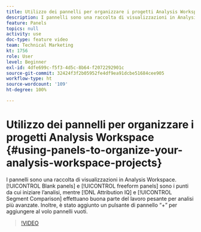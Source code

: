 ```yaml
---
title: Utilizzo dei pannelli per organizzare i progetti Analysis Workspace
description: I pannelli sono una raccolta di visualizzazioni in Analysis Workspace. I pannelli vuoti e i pannelli a forma libera sono i punti da cui iniziare l’analisi, mentre Attribution IQ e Confronto segmenti effettuano buona parte del lavoro pesante per analisi più avanzate. Inoltre, è stato aggiunto un pulsante di pannello “+” per aggiungere al volo pannelli vuoti.
feature: Panels
topics: null
activity: use
doc-type: feature video
team: Technical Marketing
kt: 1756
role: User
level: Beginner
exl-id: 4dfe699c-f5f3-4d5c-8b64-f2072292901c
source-git-commit: 32424f3f2b05952fe4df9ea91dcbe51684cee905
workflow-type: ht
source-wordcount: '109'
ht-degree: 100%

---
```


# Utilizzo dei pannelli per organizzare i progetti Analysis Workspace {#using-panels-to-organize-your-analysis-workspace-projects}

I pannelli sono una raccolta di visualizzazioni in Analysis Workspace. [!UICONTROL Blank panels] e [!UICONTROL freeform panels] sono i punti da cui iniziare l’analisi, mentre [!DNL Attribution IQ] e [!UICONTROL Segment Comparison] effettuano buona parte del lavoro pesante per analisi più avanzate. Inoltre, è stato aggiunto un pulsante di pannello “+” per aggiungere al volo pannelli vuoti.

>[!VIDEO](https://video.tv.adobe.com/v/23388/?quality=12)
